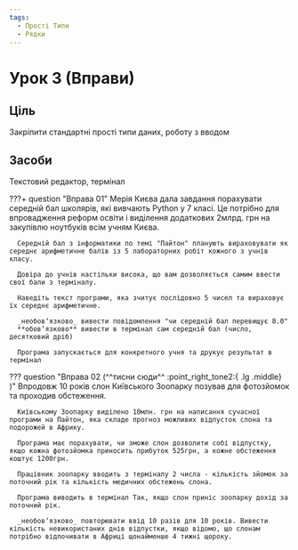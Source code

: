 ```yaml
---
tags:
  - Прості Типи
  - Рядки
---
```


# Урок 3 (Вправи)

## Ціль

Закріпити стандартні прості типи даних, роботу з вводом

## Засоби

Текстовий редактор, термінал

???+ question "Вправа 01"
      Мерія Києва дала завдання порахувати середній бал школярів, які вивчають Python у 7 класі. Це потрібно для впровадження реформ освіти і виділення додаткових 2млрд. грн на закупівлю ноутбуків всім учням Києва.

      Середній бал з інформатики по темі "Пайтон" планують вираховувати як середнє арифметичне балів із 5 лабораторних робіт кожного з учнів класу.

      Довіра до учнів настільки висока, що вам дозволяється самим ввести свої бали з терміналу.

      Наведіть текст програми, яка зчитує послідовно 5 чисел та вираховує їх середнє арифметичне.

      _необовʼязково_ вивести повідомлення "чи середній бал перевищує 8.0"  
      **обовʼязково** вивести в термінал сам середній бал (число, десятковий дріб)

      Програма запускається для конкретного учня та друкує результат в термінал

??? question "Вправа 02 (^^тисни сюди^^ :point_right_tone2:{ .lg .middle} )"
      Впродовж 10 років слон Київського Зоопарку позував для фотозйомок та проходив обстеження.

      Київському Зоопарку виділено 10млн. грн на написання сучасної програми на Пайтон, яка складе прогноз можливих відпусток слона та подорожей в Африку.

      Програма має порахувати, чи зможе слон дозволити собі відпустку, якщо кожна фотозйомка приносить прибуток 525грн, а кожне обстеження коштує 1200грн.

      Працівник зоопарку вводить з терміналу 2 числа - кількість зйомок за поточний рік та кількість медичних обстежень слона.

      Програма виводить в термінал Так, якщо слон приніс зоопарку дохід за поточний рік.

      _необовʼязково_ повторювати ввід 10 разів для 10 років. Вивести кількість невикористаних днів відпустки, якщо відомо, що слонам потрібно відпочивати в Африці щонайменше 4 тижні щороку.